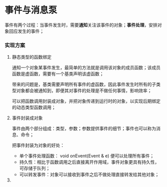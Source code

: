 # 事件与消息泵

事件有两个过程：当事件发生时，需要**通知**关注该事件的对象；**事件处理**，安排对象回应发生的事件；

### 实现方案

1. 静态类型的函数绑定

   通知一个对象某事件发生，最简单的方法就是调用该对象的成员函数；该成员函数是虚函数，需要有一个基类声明该虚函数；

   带来的问题是，基类需要声明所有事件的虚函数，因此事件发生时所有的子类型对象都会被通知到，即便其对事件的处理是不做任何事情，影响效率；

   可以把函数调用封装成对象，并把对象传递到运行时的对象，以实现后期绑定的动态类型函数调用；

2. 事件封装成对象

   事件由两个部分组成：类型，参数；参数提供事件的细节；事件也可以称为消息、命令；

   把事件封装为对象的好处：

   - 单个事件处理函数： void onEvent(Event & e) 便可以处理所有事件；
   - 持久性：相比于函数调用之后直接离开作用域，事件对象更具有持久性，可存储于队列；
   - 可以转发事件：对象可以接收到事件之后不做处理直接转发给其他对象；

3. 

